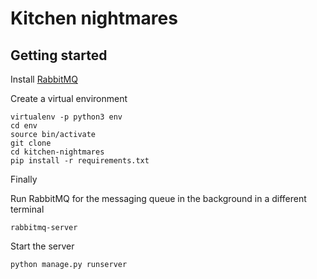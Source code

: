 # Kitchen nightmares
## Getting started

Install [RabbitMQ](https://www.rabbitmq.com/download.html)

Create a virtual environment

    virtualenv -p python3 env
    cd env
    source bin/activate
    git clone
    cd kitchen-nightmares
    pip install -r requirements.txt
    
Finally 

Run RabbitMQ for the messaging queue in the background in a different terminal

`rabbitmq-server`

Start the server

`python manage.py runserver`



